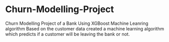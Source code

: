 # Churn-Modelling-Project
Churn Modelling Project of a Bank Using XGBoost Machine Leanring algorithm 
Based on the customer data created a machine learning algorithm which predicts if a customer will be leaving the bank or not.
